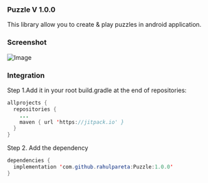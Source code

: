 ### Puzzle V 1.0.0

This library allow you to create & play puzzles in android application.

### Screenshot

![Image](https://image.ibb.co/e64Z3T/Webp_net_resizeimage.png)

### Integration

Step 1.Add it in your root build.gradle at the end of repositories:
```java
allprojects {
  repositories {
    ...
    maven { url 'https://jitpack.io' }
  }
}
```
Step 2. Add the dependency
```java
dependencies {
  implementation 'com.github.rahulpareta:Puzzle:1.0.0'
}
